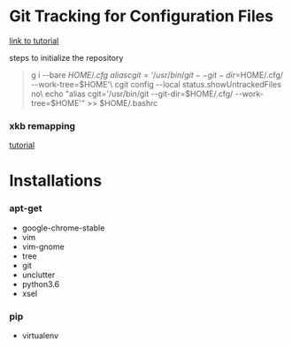 # Git Tracking for Configuration Files
[link to tutorial](https://developer.atlassian.com/blog/2016/02/best-way-to-store-dotfiles-git-bare-repo/)

steps to initialize the repository
> g i --bare $HOME/.cfg\
> alias cgit='/usr/bin/git --git-dir=$HOME/.cfg/ --work-tree=$HOME'\
> cgit config --local status.showUntrackedFiles no\
> echo "alias cgit='/usr/bin/git --git-dir=$HOME/.cfg/ --work-tree=$HOME'" >> $HOME/.bashrc

### xkb remapping
[tutorial](https://www.linux.com/learn/hacking-your-linux-keyboard-xkb)

# Installations

### apt-get
* google-chrome-stable
* vim
* vim-gnome
* tree
* git
* unclutter
* python3.6
* xsel

### pip
* virtualenv

